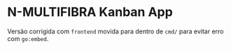 # N-MULTIFIBRA Kanban App

Versão corrigida com `frontend` movida para dentro de `cmd/` para evitar erro com `go:embed`.
